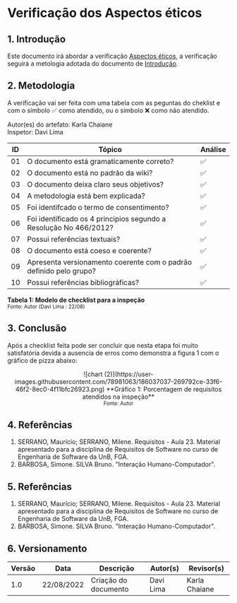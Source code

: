 # Verificação dos Aspectos éticos

## 1. Introdução
Este documento irá abordar a verificação [Aspectos éticos](../analise_requisitos/aspectos_eticos.md), a verificação seguirá a metologia adotada do documento de [Introdução](introducao.md).

## 2. Metodologia
A verificação vai ser feita com uma tabela com as peguntas do cheklist e com o símbolo ✅ como atendido, ou o símbolo ❌ como não atendido.

Autor(es) do artefato: Karla Chaiane <br>
Inspetor: Davi Lima


| ID  | Tópico                                                                     | Análise |
| --- | -------------------------------------------------------------------------- | ------- |
| 01  | O documento está gramaticamente correto?                                   | ✅      |
| 02  | O documento está no padrão da wiki?                                        | ✅      |
| 03  | O documento deixa claro seus objetivos?                                    | ✅      |
| 04  | A metodologia está bem explicada?                                          | ✅      |
| 05  | Foi identifcado o termo de consentimento?                                  | ✅      |
| 06  | Foi identificado os 4 principios segundo a Resolução No 466/2012?          | ✅      |
| 07  | Possui referências textuais?                                               | ✅      |
| 08  | O documento está coeso e coerente?                                         | ✅      |
| 09  | Apresenta versionamento coerente com o padrão definido pelo grupo?         | ✅      |
| 10  | Possui referências bibliográficas?                                         | ✅      |
**Tabela 1: Modelo de checklist para a inspeção** <br>
<small>Fonte: Autor (Davi Lima : 22/08) </small></center>

## 3. Conclusão

Após a checklist feita pode ser concluir que nesta etapa foi muito satisfatória devida a ausencia de erros como demonstra a figura 1 com o gráfico de pizza abaixo:

<center>![chart (2)](https://user-images.githubusercontent.com/78981063/186037037-269792ce-33f6-46f2-8ec0-4f11bfc26923.png)  
**Gráfico 1: Porcentagem de requisitos atendidos na inspeção** <br>
<small>Fonte: Autor</small></center>

## 4. Referências

1. SERRANO, Maurício; SERRANO, Milene. Requisitos - Aula 23. Material apresentado para a disciplina de Requisitos de Software no curso de Engenharia de Software da UnB, FGA.
2. BARBOSA, Simone. SILVA Bruno. "Interação Humano-Computador".

## 5. Referências

1. SERRANO, Maurício; SERRANO, Milene. Requisitos - Aula 23. Material apresentado para a disciplina de Requisitos de Software no curso de Engenharia de Software da UnB, FGA.
2. BARBOSA, Simone. SILVA Bruno. "Interação Humano-Computador".

## 6. Versionamento
|Versão	| Data	| Descrição |	Autor(s)	| Revisor(s)|
|--------|----|-----------|-------|---------|
| 1.0 |	22/08/2022	| Criação do documento | Davi Lima | Karla Chaiane |
